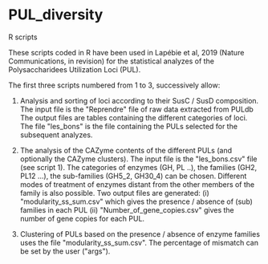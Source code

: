 # PUL_diversity
R scripts

These scripts coded in R have been used in Lapébie et al, 2019 (Nature Communications, in revision) for the statistical analyzes of the Polysaccharidees Utilization Loci (PUL).

The first three scripts numbered from 1 to 3, successively allow:
1. Analysis and sorting of loci according to their SusC / SusD composition. The input file is the "Reprendre" file of raw data extracted from PULdb
    The output files are tables containing the different categories of loci. The file "les_bons" is the file containing the PULs selected for the subsequent analyzes.
    
2. The analysis of the CAZyme contents of the different PULs (and optionally the CAZyme clusters). The input file is the "les_bons.csv" file (see script 1). The categories of enzymes (GH, PL ..), the families (GH2, PL12 ...), the sub-families (GH5_2, GH30_4) can be chosen. Different modes of treatment of enzymes distant from the other members of the family is also possible.
Two output files are generated: (i) "modularity_ss_sum.csv" which gives the presence / absence of (sub) families in each PUL (ii) "Number_of_gene_copies.csv" gives the number of gene copies for each PUL.

3. Clustering of PULs based on the presence / absence of enzyme families uses the file "modularity_ss_sum.csv". The percentage of mismatch can be set by the user ("args").







